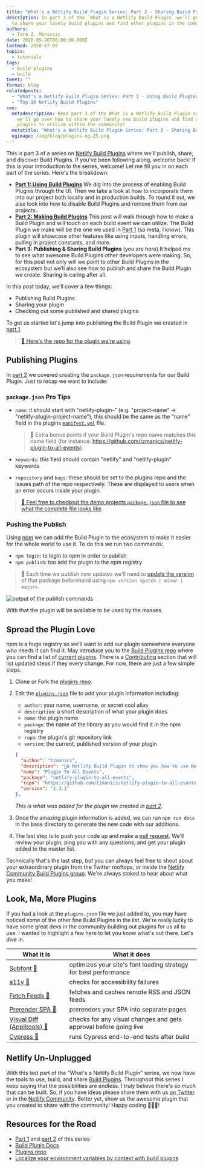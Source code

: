 ```yaml
---
title: "What's a Netlify Build Plugin Series: Part 3 - Sharing Build Plugins"
description: In part 3 of the `What is a Netlify Build Plugin` we'll go over how
  to share your lovely build plugins and find other plugins in the community!
authors:
  - Tara Z. Manicsic
date: 2020-05-26T00:00:00.000Z
lastmod: 2020-07-09
topics:
  - tutorials
tags:
  - build plugins
  - build
tweet: ""
format: blog
relatedposts:
  - "What's a Netlify Build Plugin Series: Part 1 - Using Build Plugins"
  - "Top 10 Netlify Build Plugins"
seo:
  metadescription: Read part 3 of the What is a Netlify Build Plugin series where
    we'll go over how to share your lovely new build plugins and find other
    plugins to utilize within the community!
  metatitle: "What's a Netlify Build Plugin Series: Part 3 - Sharing Build Plugins"
  ogimage: /img/blog/plugins-og-25.png
---
```

This is part 3 of a series on [Netlify Build Plugins](https://docs.netlify.com/configure-builds/build-plugins/) where we'll publish, share, and discover Build Plugins. If you've been following along, welcome back! If this is your introduction to the series, welcome! Let me fill you in on each part of the series. Here's the breakdown:

* **[Part 1: Using Build Plugins](https://www.netlify.com/blog/2020/04/30/whats-a-netlify-build-plugin-series-part-1-using-build-plugins/?utm_source=blog&utm_medium=what-plugin-3-tzm&utm_campaign=devex)** We dig into the process of enabling Build Plugins through the UI. Then we take a look at how to incorporate them into our project both locally and in production builds. To round it out, we also look into how to disable Build Plugins and remove them from our projects.
* **[Part 2: Making Build Plugins](https://www.netlify.com/blog/2020/05/20/whats-a-netlify-build-plugin-series-part-3-making-build-plugins/?utm_source=blog&utm_medium=what-plugin-3-tzm&utm_campaign=devex)** This post will walk through how to make a Build Plugin and will touch on each build event we can utilize. The Build Plugin we make will be the one we used in [Part 1](https://www.netlify.com/blog/2020/04/30/whats-a-netlify-build-plugin-series-part-1-using-build-plugins/?utm_source=blog&utm_medium=what-plugin-3-tzm&utm_campaign=devex) (so meta, I know). This plugin will showcase other features like using inputs, handling errors, pulling in project constants, and more.
* **Part 3: Publishing & Sharing Build Plugins** (you are here) It helped me to see what awesome Build Plugins other developers were making. So, for this post not only will we point to other Build Plugins in the ecosystem but we’ll also see how to publish and share the Build Plugin we create. Sharing is caring after all.

In this post today, we'll cover a few things:

* Publishing Build Plugins
* Sharing your plugin
* Checking out some published and shared plugins

To get us started let's jump into publishing the Build Plugin we created in [part 1](https://www.netlify.com/blog/2020/04/30/whats-a-netlify-build-plugin-series-part-1-using-build-plugins/?utm_source=blog&utm_medium=what-plugin-3-tzm&utm_campaign=devex).

> [🐙 Here's the repo for the plugin we're using](https://github.com/tzmanics/netlify-plugin-to-all-events).

## Publishing Plugins

In [part 2](https://www.netlify.com/blog/2020/05/20/whats-a-netlify-build-plugin-series-part-3-making-build-plugins/?utm_source=blog&utm_medium=what-plugin-3-tzm&utm_campaign=devex) we covered creating the `package.json` requirements for our Build Plugin. Just to recap we want to include:

### `package.json` Pro Tips

* `name`: it should start with "netlify-plugin-" (e.g. "project-name" -> "netlify-plugin-project-name"), this should be the same as the "name" field in the plugins [`manifest.yml`](https://github.com/netlify/build#anatomy-of-a-plugin) file.

  > 💫 Extra bonus points if your Build Plugin's repo name matches this name field (for instance: <https://github.com/tzmanics/netlify-plugin-to-all-events>).

* `keywords`: this field should contain "netlify" and "netlify-plugin" keywords
* `repository` and `bugs`: these should be set to the plugins repo and the issues path of the repo respectively. These are displayed to users when an error occurs inside your plugin.

> [🐙 Feel free to checkout the demo projects `package.json` file to see what the complete file looks like](https://github.com/tzmanics/netlify-plugin-to-all-events/blob/master/package.json).

### Pushing the Publish

Using [npm](https://www.npmjs.com/) we can add the Build Plugin to the ecosystem to make it easier for the whole world to use it. To do this we run two commands:

* `npm login`: to login to npm in order to publish
* `npm publish`: too add the plugin to the npm registry

> 🧐 Each time we publish new updates we'll need to [update the version](https://docs.npmjs.com/about-semantic-versioning) of that package beforehand using `npm version <patch | minor | major>`.

![output of the publish commands](/img/blog/publish.jpg)

With that the plugin will be available to be used by the masses.

## Spread the Plugin Love

npm is a huge registry so we'll want to add our plugin somewhere everyone who needs it can find it. May introduce you to the [Build Plugins repo](https://github.com/netlify/plugins) where you can find a list of [current plugins](https://github.com/netlify/plugins#community-plugins). There is a [Contributing](https://github.com/netlify/plugins#contributing) section that will list updated steps if they every change. For now, there are just a few simple steps.

1. Clone or Fork the [plugins repo](https://github.com/netlify/plugins#community-plugins).
2. Edit the [`plugins.json`](https://github.com/netlify/plugins/blob/master/plugins.json) file to add your plugin information including:

   * `author`: your name, username, or secret cool alias
   * `description`: a short description of what your plugin does
   * `name`: the plugin name
   * `package`: the name of the library as you would find it in the npm registry
   * `repo`: the plugin's git repository link
   * `version`: the current, published version of your plugin

   ```json
   {
     "author": "tzmanics",
     "description": "🔌A Netlify Build Plugin to show you how to use Netlify Build Plugins",
     "name": "Plugin To All Events",
     "package": "netlify-plugin-to-all-events",
     "repo": "https://github.com/tzmanics/netlify-plugin-to-all-events",
     "version": "1.3.1"
   },
   ```

   *This is what was added for the plugin we created in [part 2](https://www.netlify.com/blog/2020/05/20/whats-a-netlify-build-plugin-series-part-3-making-build-plugins/?utm_source=blog&utm_medium=what-plugin-3-tzm&utm_campaign=devex).*

3. Once the amazing plugin information is added, we can run `npm run docs` in the base directory to generate the new code with our additions.

4. The last step is to push your code up and make a [pull request](https://help.github.com/en/github/collaborating-with-issues-and-pull-requests/creating-a-pull-request). We'll review your plugin, ping you with any questions, and get your plugin added to the master list.

Technically that's the last step, but you can always feel free to shout about your extraordinary plugin from the Twitter rooftops, or inside the [Netlify Community Build Plugins group](https://community.netlify.com/c/Netlify-support/build-plugins?utm_source=blog&utm_medium=what-plugin-3-tzm&utm_campaign=devex). We're always stoked to hear about what you make!

## Look, Ma, More Plugins

If you had a look at the `plugins.json` file we just added to, you may have noticed some of the other fine Build Plugins in the list. We're really lucky to have some great devs in the community building out plugins for us all to use. I wanted to highlight a few here to let you know what's out there. Let's dive in.

| What it is                                                                              | What it does                                                      |
| --------------------------------------------------------------------------------------- | ----------------------------------------------------------------- |
| [Subfont 🔗](https://github.com/munter/netlify-plugin-subfont)                          | optimizes your site's font loading strategy for best performance  |
| [a11y 🔗](https://github.com/sw-yx/netlify-plugin-a11y)                                 | checks for accessibility failures                                 |
| [Fetch Feeds 🔗](https://github.com/philhawksworth/netlify-plugin-fetch-feeds)          | fetches and caches remote RSS and JSON feeds                      |
| [Prerender SPA 🔗](https://github.com/shortdiv/netlify-plugin-prerender-spa)            | prerenders your SPA into separate pages                           |
| [Visual Diff (Applitools) 🔗](https://github.com/jlengstorf/netlify-plugin-visual-diff) | checks for any visual changes and gets approval before going live |
| [Cypress 🔗](https://github.com/cypress-io/netlify-plugin-cypress)                      | runs Cypress end-to-end tests after build                         |

## Netlify Un-Unplugged

With this last part of the "What's a Netlify Build Plugin" series, we now have the tools to use, build, and share [Build Plugins](https://docs.netlify.com/configure-builds/build-plugins/?utm_source=blog&utm_medium=what-plugin-3-tzm&utm_campaign=devex). Throughout this series I keep saying that the possibilities are endless. I truly believe there's so much that can be built. So, if you have ideas please share them with us [on Twitter](https://twitter.com/netlify) or in the [Netlify Community](https://community.netlify.com/c/Netlify-support/build-plugins?utm_source=blog&utm_medium=what-plugin-3-tzm&utm_campaign=devex). Better yet, show us the awesome plugin that you created to share with the community! Happy coding 👩🏻‍💻!

## Resources for the Road

* [Part 1](https://www.netlify.com/blog/2020/04/30/whats-a-netlify-build-plugin-series-part-1-using-build-plugins/?utm_source=blog&utm_medium=what-plugin-3-tzm&utm_campaign=devex) and [part 2](https://www.netlify.com/blog/2020/05/20/whats-a-netlify-build-plugin-series-part-3-making-build-plugins/?utm_source=blog&utm_medium=what-plugin-3-tzm&utm_campaign=devex) of this series
* [Build Plugin Docs](https://docs.netlify.com/configure-builds/build-plugins/?utm_source=blog&utm_medium=what-plugin-3-tzm&utm_campaign=devex)
* [Plugins repo](https://github.com/netlify/plugins)
* [Localize your environment variables by context with build plugins](https://www.netlify.com/blog/2020/05/21/localize-your-environment-variables-by-context-with-build-plugins/?utm_source=blog&utm_medium=what-plugin-3-tzm&utm_campaign=devex)